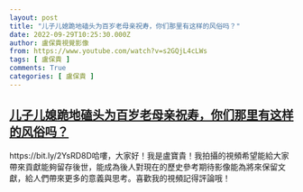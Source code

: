 ```yaml
---
layout: post
title: "儿子儿媳跪地磕头为百岁老母亲祝寿，你们那里有这样的风俗吗？"
date: 2022-09-29T10:25:30.000Z
author: 盧保貴視覺影像
from: https://www.youtube.com/watch?v=s2GQjL4cLWs
tags: [ 盧保貴 ]
comments: True
categories: [ 盧保貴 ]
---
```

<!--1664447130000-->
[儿子儿媳跪地磕头为百岁老母亲祝寿，你们那里有这样的风俗吗？](https://www.youtube.com/watch?v=s2GQjL4cLWs)
------

<div>
https://bit.ly/2YsRD8D哈嘍，大家好！我是盧寶貴！我拍攝的視頻希望能給大家帶來貢獻能夠留存後世，能成為後人對現在的歷史參考期待影像能為將來保留文獻，給人們帶來更多的意義與思考。喜歡我的視頻記得評論哦！
</div>
